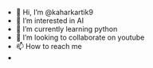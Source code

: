 - 👋 Hi, I’m @kaharkartik9
- 👀 I’m interested in AI
- 🌱 I’m currently learning python
- 💞️ I’m looking to collaborate on youtube 
- 📫 How to reach me
- 

<!---
kaharkartik9/kaharkartik9 is a ✨ special ✨ repository because its `README.md` (this file) appears on your GitHub profile.
You can click the Preview link to take a look at your changes.
--->
